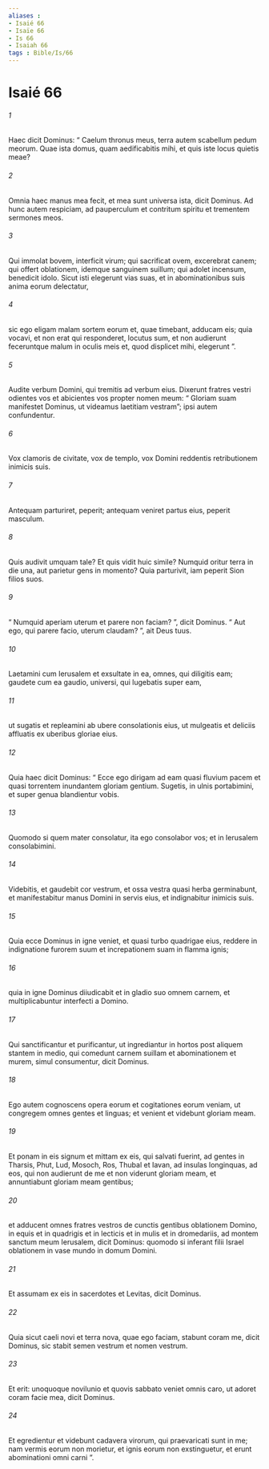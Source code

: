 ```yaml
---
aliases : 
- Isaié 66
- Isaïe 66
- Is 66
- Isaiah 66
tags : Bible/Is/66
---
```


# Isaié 66

###### 1
Haec dicit Dominus: “ Caelum thronus meus, terra autem scabellum pedum meorum. Quae ista domus, quam aedificabitis mihi, et quis iste locus quietis meae?
###### 2
Omnia haec manus mea fecit, et mea sunt universa ista, dicit Dominus. Ad hunc autem respiciam, ad pauperculum et contritum spiritu et trementem sermones meos.
###### 3
Qui immolat bovem, interficit virum; qui sacrificat ovem, excerebrat canem; qui offert oblationem, idemque sanguinem suillum; qui adolet incensum, benedicit idolo. Sicut isti elegerunt vias suas, et in abominationibus suis anima eorum delectatur,
###### 4
sic ego eligam malam sortem eorum et, quae timebant, adducam eis; quia vocavi, et non erat qui responderet, locutus sum, et non audierunt feceruntque malum in oculis meis et, quod displicet mihi, elegerunt ”.
###### 5
Audite verbum Domini, qui tremitis ad verbum eius. Dixerunt fratres vestri odientes vos et abicientes vos propter nomen meum: “ Gloriam suam manifestet Dominus, ut videamus laetitiam vestram”; ipsi autem confundentur.
###### 6
Vox clamoris de civitate, vox de templo, vox Domini reddentis retributionem inimicis suis.
###### 7
Antequam parturiret, peperit; antequam veniret partus eius, peperit masculum.
###### 8
Quis audivit umquam tale? Et quis vidit huic simile? Numquid oritur terra in die una, aut parietur gens in momento? Quia parturivit, iam peperit Sion filios suos.
###### 9
“ Numquid aperiam uterum et parere non faciam? ”, dicit Dominus. “ Aut ego, qui parere facio, uterum claudam? ”, ait Deus tuus.
###### 10
Laetamini cum Ierusalem et exsultate in ea, omnes, qui diligitis eam; gaudete cum ea gaudio, universi, qui lugebatis super eam,
###### 11
ut sugatis et repleamini ab ubere consolationis eius, ut mulgeatis et deliciis affluatis ex uberibus gloriae eius.
###### 12
Quia haec dicit Dominus: “ Ecce ego dirigam ad eam quasi fluvium pacem et quasi torrentem inundantem gloriam gentium. Sugetis, in ulnis portabimini, et super genua blandientur vobis.
###### 13
Quomodo si quem mater consolatur, ita ego consolabor vos; et in Ierusalem consolabimini.
###### 14
Videbitis, et gaudebit cor vestrum, et ossa vestra quasi herba germinabunt, et manifestabitur manus Domini in servis eius, et indignabitur inimicis suis.
###### 15
Quia ecce Dominus in igne veniet, et quasi turbo quadrigae eius, reddere in indignatione furorem suum et increpationem suam in flamma ignis;
###### 16
quia in igne Dominus diiudicabit et in gladio suo omnem carnem, et multiplicabuntur interfecti a Domino.
###### 17
Qui sanctificantur et purificantur, ut ingrediantur in hortos post aliquem stantem in medio, qui comedunt carnem suillam et abominationem et murem, simul consumentur, dicit Dominus.
###### 18
Ego autem cognoscens opera eorum et cogitationes eorum veniam, ut congregem omnes gentes et linguas; et venient et videbunt gloriam meam. 
###### 19
Et ponam in eis signum et mittam ex eis, qui salvati fuerint, ad gentes in Tharsis, Phut, Lud, Mosoch, Ros, Thubal et Iavan, ad insulas longinquas, ad eos, qui non audierunt de me et non viderunt gloriam meam, et annuntiabunt gloriam meam gentibus; 
###### 20
et adducent omnes fratres vestros de cunctis gentibus oblationem Domino, in equis et in quadrigis et in lecticis et in mulis et in dromedariis, ad montem sanctum meum Ierusalem, dicit Dominus: quomodo si inferant filii Israel oblationem in vase mundo in domum Domini. 
###### 21
Et assumam ex eis in sacerdotes et Levitas, dicit Dominus.
###### 22
Quia sicut caeli novi et terra nova, quae ego faciam, stabunt coram me, dicit Dominus, sic stabit semen vestrum et nomen vestrum.
###### 23
Et erit: unoquoque novilunio et quovis sabbato veniet omnis caro, ut adoret coram facie mea, dicit Dominus.
###### 24
Et egredientur et videbunt cadavera virorum, qui praevaricati sunt in me; nam vermis eorum non morietur, et ignis eorum non exstinguetur, et erunt abominationi omni carni ”.
